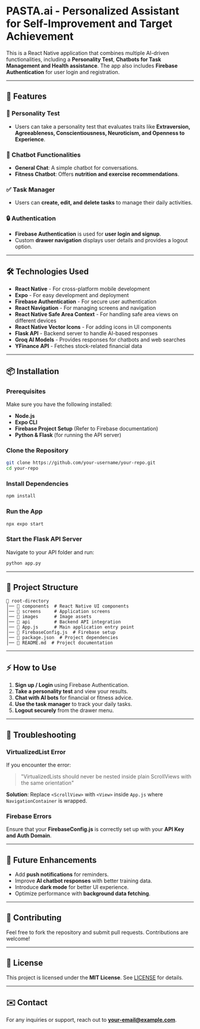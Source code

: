 # PASTA.ai - Personalized Assistant for Self-Improvement and Target Achievement

This is a React Native application that combines multiple AI-driven functionalities, including a **Personality Test**, **Chatbots for Task Management and Health assistance**. The app also includes **Firebase Authentication** for user login and registration.

---

## 🚀 Features

### 🧠 Personality Test
- Users can take a personality test that evaluates traits like **Extraversion, Agreeableness, Conscientiousness, Neuroticism, and Openness to Experience**.

### 💬 Chatbot Functionalities
- **General Chat**: A simple chatbot for conversations.
- **Fitness Chatbot**: Offers **nutrition and exercise recommendations**.

### ✅ Task Manager
- Users can **create, edit, and delete tasks** to manage their daily activities.

### 🔒 Authentication
- **Firebase Authentication** is used for **user login and signup**.
- Custom **drawer navigation** displays user details and provides a logout option.

---

## 🛠️ Technologies Used

- **React Native** - For cross-platform mobile development
- **Expo** - For easy development and deployment
- **Firebase Authentication** - For secure user authentication
- **React Navigation** - For managing screens and navigation
- **React Native Safe Area Context** - For handling safe area views on different devices
- **React Native Vector Icons** - For adding icons in UI components
- **Flask API** - Backend server to handle AI-based responses
- **Groq AI Models** - Provides responses for chatbots and web searches
- **YFinance API** - Fetches stock-related financial data

---

## 📦 Installation

### Prerequisites
Make sure you have the following installed:
- **Node.js**
- **Expo CLI**
- **Firebase Project Setup** (Refer to Firebase documentation)
- **Python & Flask** (for running the API server)

### Clone the Repository
```sh
git clone https://github.com/your-username/your-repo.git
cd your-repo
```

### Install Dependencies
```sh
npm install
```

### Run the App
```sh
npx expo start
```

### Start the Flask API Server
Navigate to your API folder and run:
```sh
python app.py
```

---

## 📁 Project Structure

```
📂 root-directory
│── 📂 components  # React Native UI components
│── 📂 screens     # Application screens
│── 📂 images      # Image assets
│── 📂 api         # Backend API integration
│── 📄 App.js      # Main application entry point
│── 📄 FirebaseConfig.js  # Firebase setup
│── 📄 package.json  # Project dependencies
│── 📄 README.md  # Project documentation
```

---

## ⚡ How to Use
1. **Sign up / Login** using Firebase Authentication.
2. **Take a personality test** and view your results.
3. **Chat with AI bots** for financial or fitness advice.
4. **Use the task manager** to track your daily tasks.
5. **Logout securely** from the drawer menu.

---

## 🔧 Troubleshooting

### VirtualizedList Error
If you encounter the error:
> "VirtualizedLists should never be nested inside plain ScrollViews with the same orientation"

**Solution**: Replace `<ScrollView>` with `<View>` inside `App.js` where `NavigationContainer` is wrapped.

### Firebase Errors
Ensure that your **FirebaseConfig.js** is correctly set up with your **API Key and Auth Domain**.

---

## 📌 Future Enhancements
- Add **push notifications** for reminders.
- Improve **AI chatbot responses** with better training data.
- Introduce **dark mode** for better UI experience.
- Optimize performance with **background data fetching**.

---

## 🤝 Contributing
Feel free to fork the repository and submit pull requests. Contributions are welcome!

---

## 📜 License
This project is licensed under the **MIT License**. See [LICENSE](LICENSE) for details.

---

## ✉️ Contact
For any inquiries or support, reach out to **your-email@example.com**.

